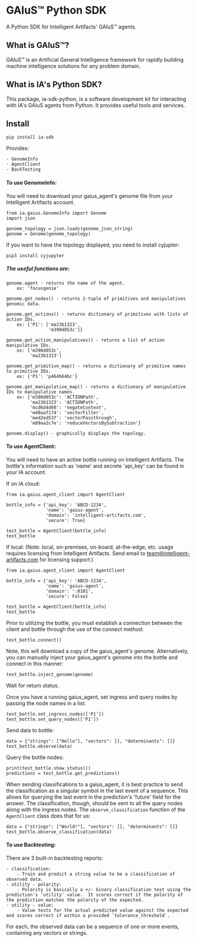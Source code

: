 # GAIuS™ Python SDK
A Python SDK for Intelligent Artifacts' GAIuS™ agents.

## What is GAIuS™?
GAIuS™ is an Artificial General Intelligence framework for rapidly building machine intelligence solutions for any problem domain.

## What is IA's Python SDK?
This package, ia-sdk-python, is a software development kit for interacting with IA's GAIuS agents from Python.  It provides useful tools and services.

## Install
`pip install ia-sdk`

Provides:

    - GenomeInfo
    - AgentClient
    - BackTesting

#### To use GenomeInfo:

You will need to download your gaius_agent's genome file from your Intelligent Artifacts account.

~~~
from ia.gaius.GenomeInfo import Genome
import json

genome_topology = json.loads(genome_json_string)
genome = Genome(genome_topology)
~~~

If you want to have the topology displayed, you need to install cyjupter:

`pip3 install cyjupyter`


##### The useful functions are:
~~~
genome.agent - returns the name of the agent.
    ex: 'focusgenie'

genome.get_nodes() - returns 2-tuple of primitives and manipulatives genomic data.

genome.get_actions() - returns dictionary of primitives with lists of action IDs.
    ex: {'P1': ['ma23b1323',
                'm390d053c']}

genome.get_action_manipulatives() - returns a list of action manipulative IDs.
    ex: ['m390d053c',
         'ma23b1323']

genome.get_primitive_map() - returns a dictionary of primitive names to primitive IDs.
    ex: {'P1': 'p464b64bc'}

genome.get_manipulative_map() - returns a dictionary of manipulative IDs to manipulative names.
    ex: {'m390d053c': 'ACTIONPath',
         'ma23b1323': 'ACTIONPath',
         'mcd6d4d68': 'negateContext',
         'm40aaf174': 'vectorFilter',
         'med2ed537': 'vectorPassthrough',
         'm89aa2c7e': 'reduceVectorsBySubtraction'}

genome.display() - graphically displays the topology.
~~~



#### To use AgentClient:

You will need to have an active bottle running on Intelligent Artifacts.  The bottle's information such as 'name' and secrete 'api_key' can be found in your IA account.

If on IA cloud:

~~~
from ia.gaius.agent_client import AgentClient

bottle_info = {'api_key': 'ABCD-1234',
               'name': 'gaius-agent',
               'domain': 'intelligent-artifacts.com',
               'secure': True}

test_bottle = AgentClient(bottle_info)
test_bottle
~~~


If local:
(Note: local, on-premises, on-board, at-the-edge, etc. usage requires licensing from Intelligent Artifacts. Send email to team@intelligent-artifacts.com for licensing support.)
~~~
from ia.gaius.agent_client import AgentClient

bottle_info = {'api_key': 'ABCD-1234',
               'name': 'gaius-agent',
               'domain': ':8181',
               'secure': False}

test_bottle = AgentClient(bottle_info)
test_bottle
~~~

Prior to utilizing the bottle, you must establish a connection between the client and bottle through the use of the connect method:

~~~
test_bottle.connect()
~~~

Note, this will download a copy of the gaius_agent's genome. Alternatively, you can manually inject your gaius_agent's genome into the bottle and connect in this manner:

~~~
test_bottle.inject_genome(genome)
~~~

Wait for return status.

Once you have a running gaius_agent, set ingress and query nodes by passing the node names in a list:

~~~
test_bottle.set_ingress_nodes(['P1'])
test_bottle.set_query_nodes(['P1'])
~~~

Send data to bottle:

~~~
data = {"strings": ["Hello"], "vectors": [], "determinants": []}
test_bottle.observe(data)
~~~

Query the bottle nodes:

~~~
print(test_bottle.show_status())
predictions = test_bottle.get_predictions()
~~~


When sending classifications to a gaius_agent, it is best practice to send the classification as a singular symbol in the last event of a sequence.  This allows for querying the last event in the prediction's 'future' field for the answer.  The classification, though, should be sent to all the query nodes along with the ingress nodes.  The `observe_classification` function of the `AgentClient` class does that for us:

~~~
data = {"strings": ["World!"], "vectors": [], "determinants": []}
test_bottle.observe_classification(data)
~~~

#### To use Backtesting:

There are 3 built-in backtesting reports:

    - classification:
        - Train and predict a string value to be a classification of observed data.
    - utility - polarity:
        - Polarity is basically a +/- binary classification test using the prediction's 'utility' value.  It scores correct if the polarity of the prediction matches the polarity of the expected.
    - utility - value:
        - Value tests for the actual predicted value against the expected and scores correct if within a provided `tolerance_threshold`.

For each, the observed data can be a sequence of one or more events, containing any vectors or strings.
